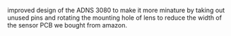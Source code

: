 improved design of the ADNS 3080 to make it more minature by taking out unused pins and 
rotating the mounting hole of lens to reduce the width of the sensor PCB we bought from amazon.
